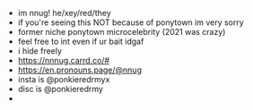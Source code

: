 - im nnug! he/xey/red/they
- if you're seeing this NOT because of ponytown im very sorry
- former niche ponytown microcelebrity (2021 was crazy) 
- feel free to int even if ur bait idgaf
- i hide freely
- https://nnnug.carrd.co/#
- https://en.pronouns.page/@nnug
- insta is @ponkieredrmyx
- disc is @ponkieredrmy
- 

<!---
nnnug/nnnug is a ✨ special ✨ repository because its `README.md` (this file) appears on your GitHub profile.
You can click the Preview link to take a look at your changes.
--->

